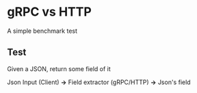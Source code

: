 # gRPC vs HTTP

A simple benchmark test

## Test

Given a JSON, return some field of it

Json Input (Client) **->** Field extractor (gRPC/HTTP) **->** Json's field
